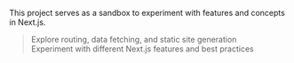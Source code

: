 This project serves as a sandbox to experiment with features and concepts in Next.js.
> Explore routing, data fetching, and static site generation<br>
> Experiment with different Next.js features and best practices

